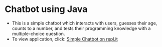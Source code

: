 # Chatbot using Java
- This is a simple chatbot which interacts with users, guesses their age, counts to a number, and tests their programming knowledge with a multiple-choice question.
- To view application, click: [Simple Chatbot on repl.it](https://java-chatbot.nikhilbachani.repl.run/)

